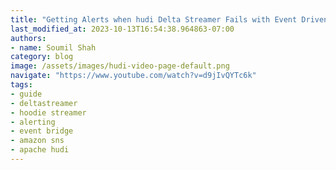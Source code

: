 ```yaml
---
title: "Getting Alerts when hudi Delta Streamer Fails with Event Driven Approach using Lambdas &Event Bridge"
last_modified_at: 2023-10-13T16:54:38.964863-07:00
authors:
- name: Soumil Shah
category: blog
image: /assets/images/hudi-video-page-default.png
navigate: "https://www.youtube.com/watch?v=d9jIvQYTc6k"
tags:
- guide
- deltastreamer
- hoodie streamer
- alerting
- event bridge
- amazon sns
- apache hudi
---
```

